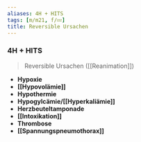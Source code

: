 ```yaml
---
aliases: 4H + HITS
tags: [m/m21, f/💤]
title: Reversible Ursachen
---
```

### 4H + HITS
> Reversible Ursachen ([[Reanimation]])
- **Hypoxie**
- **[[Hypovolämie]]**
- **Hypothermie**
- **Hypogylcämie/[[Hyperkaliämie]]**
- **Herzbeuteltamponade**
- **[[Intoxikation]]**
- **Thrombose**
- **[[Spannungspneumothorax]]**
